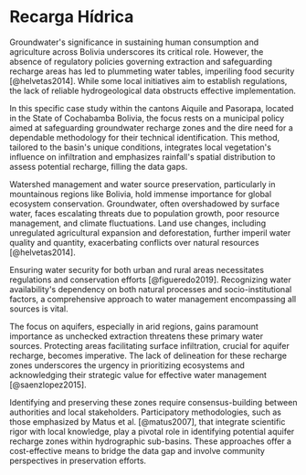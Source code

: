 # Recarga Hídrica

Groundwater's significance in sustaining human consumption and agriculture across Bolivia underscores its critical role. However, the absence of regulatory policies governing extraction and safeguarding recharge areas has led to plummeting water tables, imperiling food security [@helvetas2014]. While some local initiatives aim to establish regulations, the lack of reliable hydrogeological data obstructs effective implementation.

In this specific case study within the cantons Aiquile and Pasorapa, located in the State of Cochabamba Bolivia, the focus rests on a municipal policy aimed at safeguarding groundwater recharge zones and the dire need for a dependable methodology for their technical identification. This method, tailored to the basin's unique conditions, integrates local vegetation's influence on infiltration and emphasizes rainfall's spatial distribution to assess potential recharge, filling the data gaps.

Watershed management and water source preservation, particularly in mountainous regions like Bolivia, hold immense importance for global ecosystem conservation. Groundwater, often overshadowed by surface water, faces escalating threats due to population growth, poor resource management, and climate fluctuations. Land use changes, including unregulated agricultural expansion and deforestation, further imperil water quality and quantity, exacerbating conflicts over natural resources [@helvetas2014].

Ensuring water security for both urban and rural areas necessitates regulations and conservation efforts [@figueredo2019]. Recognizing water availability's dependency on both natural processes and socio-institutional factors, a comprehensive approach to water management encompassing all sources is vital.

The focus on aquifers, especially in arid regions, gains paramount importance as unchecked extraction threatens these primary water sources. Protecting areas facilitating surface infiltration, crucial for aquifer recharge, becomes imperative. The lack of delineation for these recharge zones underscores the urgency in prioritizing ecosystems and acknowledging their strategic value for effective water management [@saenzlopez2015].

Identifying and preserving these zones require consensus-building between authorities and local stakeholders. Participatory methodologies, such as those emphasized by Matus et al. [@matus2007], that integrate scientific rigor with local knowledge, play a pivotal role in identifying potential aquifer recharge zones within hydrographic sub-basins. These approaches offer a cost-effective means to bridge the data gap and involve community perspectives in preservation efforts.
